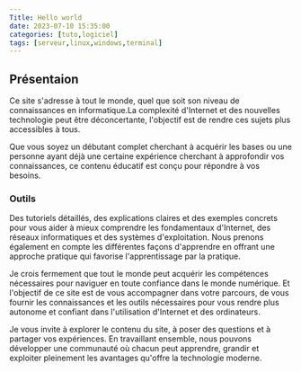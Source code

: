 ```yaml
---
Title: Hello world
date: 2023-07-10 15:35:00
categories: [tuto,logiciel]
tags: [serveur,linux,windows,terminal]
---
```


## Présentaion

Ce site s'adresse à tout le monde, quel que soit son niveau de connaissances en informatique.La complexité d'Internet et des nouvelles technologie peut être déconcertante, l'objectif est de rendre ces sujets plus accessibles à tous.

Que vous soyez un débutant complet cherchant à acquérir les bases ou une personne ayant déjà une certaine expérience cherchant à approfondir vos connaissances, ce contenu éducatif est conçu pour répondre à vos besoins.

### Outils

Des tutoriels détaillés, des explications claires et des exemples concrets pour vous aider à mieux comprendre les fondamentaux d'Internet, des réseaux informatiques et des systèmes d'exploitation. Nous prenons également en compte les différentes façons d'apprendre en offrant une approche pratique qui favorise l'apprentissage par la pratique.

Je crois fermement que tout le monde peut acquérir les compétences nécessaires pour naviguer en toute confiance dans le monde numérique. Et l'objectif de ce site est de vous accompagner dans votre parcours, de vous fournir les connaissances et les outils nécessaires pour vous rendre plus autonome et confiant dans l'utilisation d'Internet et des ordinateurs.

Je vous invite à explorer le contenu du site, à poser des questions et à partager vos expériences. En travaillant ensemble, nous pouvons développer une communauté où chacun peut apprendre, grandir et exploiter pleinement les avantages qu'offre la technologie moderne.
